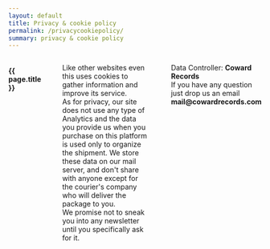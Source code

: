 ```yaml
---
layout: default
title: Privacy & cookie policy
permalink: /privacycookiepolicy/
summary: privacy & cookie policy
---
```



<div class="large-6 medium-12 small-12 large-centered columns page"> 
    <h4 class="text-center">{{ page.title }}</h4>
    <br>
    <p>Like other websites even this uses cookies to gather information and improve its service.<br>
    As for privacy, our site does not use any type of Analytics and the data you provide us when you purchase on this platform is used only to organize the shipment. We store these data on our mail server, and don't share with anyone except for the courier's company who will deliver the package to you.
    <br>
    We promise not to sneak you into any newsletter until you specifically ask for it.
    </p>
    <hr>
    <p>Data Controller: <strong>Coward Records</strong><br>
    If you have any question just drop us an email <br>
    <strong>mail@cowardrecords.com</strong></p>
</div>
